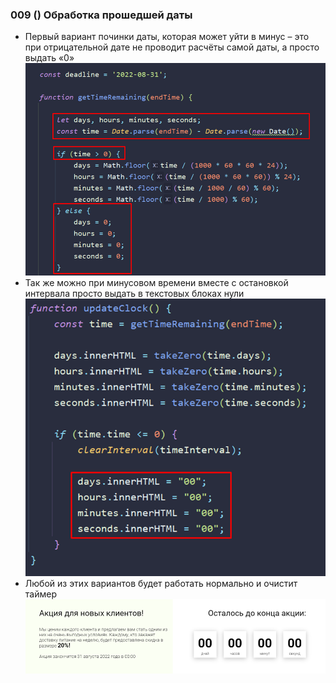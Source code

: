 ### **009 () Обработка прошедшей даты**

- Первый вариант починки даты, которая может уйти в минус – это при отрицательной дате не проводит расчёты самой даты, а просто выдать «0»
![](_png/Pasted%20image%2020220909175323.png)
- Так же можно при минусовом времени вместе с остановкой интервала просто выдать в текстовых блоках нули
![](_png/Pasted%20image%2020220909175328.png)
- Любой из этих вариантов будет работать нормально и очистит таймер
![](_png/Pasted%20image%2020220909175332.png)